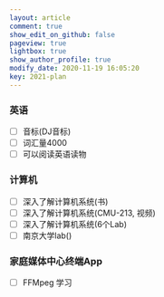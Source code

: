 ```yaml
---
layout: article
comment: true
show_edit_on_github: false
pageview: true
lightbox: true
show_author_profile: true
modify_date: 2020-11-19 16:05:20
key: 2021-plan
---
```


### 英语
- [ ] 音标(DJ音标)
- [ ] 词汇量4000
- [ ] 可以阅读英语读物

### 计算机
- [ ] 深入了解计算机系统(书)
- [ ]  深入了解计算机系统(CMU-213, 视频)
- [ ]  深入了解计算机系统(6个Lab)
- [ ]  南京大学lab()

### 家庭媒体中心终端App
- [ ] FFMpeg 学习

